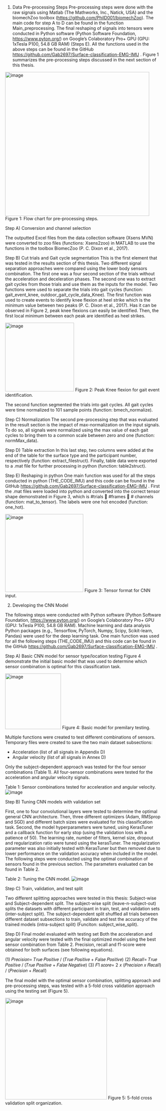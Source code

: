 1. Data Pre-processing Steps
Pre-processing steps were done with the raw signals using Matlab (The Mathworks, Inc., Natick, USA) and the biomechZoo toolbox (https://github.com/PhilD001/biomechZoo).  The main code for step A to D can be found in the function Main_preprocessing. 
The final reshaping of signals into tensors were conducted in Python software (Python Software Foundation, https://www.pyton.org/) on Google’s Colaboratory Pro+ GPU (GPU: 1xTesla P100, 54.8 GB RAM) (Steps E). 
All the functions used in the above steps can be found in the GitHub https://github.com/Gab2697/Surface-classification-EMG-IMU .
Figure 1 summarizes the pre-processing steps discussed in the next section of this thesis.
 
 <img width="465" alt="image" src="https://user-images.githubusercontent.com/83525182/171494809-c292e8fb-22a4-4d72-86d5-025acc0e841b.png">
Figure 1: Flow chart for pre-processing steps.

Step A) Conversion and channel selection 

The outputted Excel files from the data collection software (Xsens MVN) were converted to zoo files (functions: Xsens2zoo) in MATLAB to use the functions in the toolbox BiomecZoo (P. C. Dixon et al., 2017).

Step B) Cut trials and Gait cycle segmentation
This is the first element that was tested in the results section of this thesis. Two different signal separation approaches were compared using the lower body sensors combination. The first one was a four second section of the trials without the acceleration and deceleration phases. The second one was to extract gait cycles from those trials and use them as the inputs for the model. Two functions were used to separate the trials into gait cycles (function: gait_event_knee, outdoor_gait_cycle_data_Knee). The first function was used to create events to identify knee flexion at heel strike which is the minimum value between two peaks (P. C. Dixon et al., 2017). 
Has it can be observed in Figure 2, peak knee flexions can easily be identified. Then, the first local minimum between each peak are identified as heel strikes. 

 <img width="222" alt="image" src="https://user-images.githubusercontent.com/83525182/171494768-580e2031-a910-417e-b440-fe4c93a53ec2.png">
Figure 2: Peak Knee flexion for gait event identification.

The second function segmented the trials into gait cycles. All gait cycles were time normalized to 101 sample points (function: bmech_normalize).

Step C) Normalization
The second pre-processing step that was evaluated in the result section is the impact of max-normalization on the input signals. To do so, all signals were normalized using the max value of each gait cycles to bring them to a common scale between zero and one (function: normMax_data).

Step D) Table extraction
In this last step, two columns were added at the end of the table for the surface type and the participant number, respectively (function: extract_filestruct). Finally, table data were exported to a .mat file for further processing in python (function: table2struct).

Step E) Reshaping in python
One main function was used for all the steps conducted in python (THE_CODE_IMU) and this code can be found in the GitHub https://github.com/Gab2697/Surface-classification-EMG-IMU .
First the .mat files were loaded into python and converted into the correct tensor shape demonstrated in Figure 3, which is #trials  #frames  # channels (function: mat_to_tensor). The labels were one hot encoded (function: one_hot).

  <img width="252" alt="image" src="https://user-images.githubusercontent.com/83525182/171494727-96003363-28ac-4163-ad37-c2faab9e9dd8.png">
Figure 3:  Tensor format for CNN input.


2. Developing the CNN Model

The following steps were conducted with Python software (Python Software Foundation, https://www.pyton.org/) on Google’s Colaboratory Pro+ GPU (GPU: 1xTesla P100, 54.8 GB RAM). Machine learning and data analysis Python packages (e.g., Tensorflow, PyTorch, Numpy, Scipy, Scikit-learn, Pandas) were used for the deep learning task.
One main function was used for all the following steps (THE_CODE_IMU) and this code can be found in the GitHub https://github.com/Gab2697/Surface-classification-EMG-IMU .

Step A) Basic CNN model for sensor type/location testing
Figure 4 demonstrate the initial basic model that was used to determine which sensor combination is optimal for this classification task.

 <img width="180" alt="image" src="https://user-images.githubusercontent.com/83525182/171494691-4317616f-00bc-45ea-8485-1c55c3819820.png">
Figure 4: Basic model for premilary testing.

Multiple functions were created to test different combinations of sensors. Temporary files were created to save the two main dataset subsections:
-	Acceleration (list of all signals in Appendix D)
-	Angular velocity (list of all signals in Annex D)

Only the subject-dependent approach was tested for the four sensor combinations (Table 1). All four-sensor combinations were tested for the acceleration and angular velocity signals.

Table 1:  Sensor combinations tested for acceleration and angular velocity.
![image](https://user-images.githubusercontent.com/83525182/171495405-4f36d63f-0713-4af2-986b-489bdc4276a7.png)


Step B) Tuning CNN models with validation set

First, one to four convolutional layers were tested to determine the optimal general CNN architecture. Then, three different optimizers (Adam, RMSprop and SGD) and different batch sizes were evaluated for this classification task.
Second, the model hyperparameters were tuned, using KerasTuner and a callback function for early stop (using the validation loss with a patience of 50). The learning rate, number of filters, kernel size, dropout and regularization ratio were tuned using the kerasTuner. The regularization parameter was also initially tested with KerasTuner but then removed due to lower performance on the validation accuracy when included in the model. The following steps were conducted using the optimal combination of sensors found in the previous section. The parameters evaluated can be found in Table 2.

Table 2: Tuning the CNN model.
![image](https://user-images.githubusercontent.com/83525182/171495363-5c91e1f8-4353-4127-9057-b921de8041a4.png)


Step C) Train, validation, and test split

Two different splitting approaches were tested in this thesis: Subject-wise and Subject-dependent split. The subject-wise split (leave-n-subject-out) splits the datasets with different participant in train, test, and validation sets (inter-subject split). The subject-dependent split shuffled all trials between different dataset subsections to train, validate and test the accuracy of the trained models (intra-subject split) (Funciton: subject_wise_split).

Step D) Final model evaluated with testing set
Both the acceleration and angular velocity were tested with the final optimized model using the best sensor combination from Table 2. Precision, recall and f1-score were obtained for both surfaces (see following equations).

(1) 𝑃𝑟𝑒𝑐𝑖𝑠𝑖𝑜𝑛= 𝑇𝑟𝑢𝑒 𝑃𝑜𝑠𝑖𝑡𝑖𝑣𝑒 / (𝑇𝑟𝑢𝑒 𝑃𝑜𝑠𝑖𝑡𝑖𝑣𝑒 + 𝐹𝑎𝑙𝑠𝑒 𝑃𝑜𝑠𝑖𝑡𝑖𝑣𝑒)
(2) 𝑅𝑒𝑐𝑎𝑙𝑙= 𝑇𝑟𝑢𝑒 𝑃𝑜𝑠𝑖𝑡𝑖𝑣𝑒 / (𝑇𝑟𝑢𝑒 𝑃𝑜𝑠𝑖𝑡𝑖𝑣𝑒 + 𝐹𝑎𝑙𝑠𝑒 𝑁𝑒𝑔𝑎𝑡𝑖𝑣𝑒)
(3) 𝐹1 𝑠𝑐𝑜𝑟𝑒= 2 𝑥 (𝑃𝑟𝑒𝑐𝑖𝑠𝑖𝑜𝑛 𝑥 𝑅𝑒𝑐𝑎𝑙𝑙) / (𝑃𝑟𝑒𝑐𝑖𝑠𝑖𝑜𝑛 + 𝑅𝑒𝑐𝑎𝑙𝑙)

The final model with the optimal sensor combination, splitting approach and pre-processing steps, was tested with a 5-fold cross validation approach using the testing set (Figure 5). 
 
 <img width="328" alt="image" src="https://user-images.githubusercontent.com/83525182/171495580-92b42e23-7d5c-45fe-ad4d-ade7e2f31d40.png">
Figure 5: 5-fold cross validation split organization.



